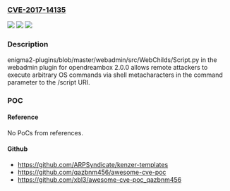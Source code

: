 ### [CVE-2017-14135](https://cve.mitre.org/cgi-bin/cvename.cgi?name=CVE-2017-14135)
![](https://img.shields.io/static/v1?label=Product&message=n%2Fa&color=blue)
![](https://img.shields.io/static/v1?label=Version&message=n%2Fa&color=blue)
![](https://img.shields.io/static/v1?label=Vulnerability&message=n%2Fa&color=brighgreen)

### Description

enigma2-plugins/blob/master/webadmin/src/WebChilds/Script.py in the webadmin plugin for opendreambox 2.0.0 allows remote attackers to execute arbitrary OS commands via shell metacharacters in the command parameter to the /script URI.

### POC

#### Reference
No PoCs from references.

#### Github
- https://github.com/ARPSyndicate/kenzer-templates
- https://github.com/qazbnm456/awesome-cve-poc
- https://github.com/xbl3/awesome-cve-poc_qazbnm456


